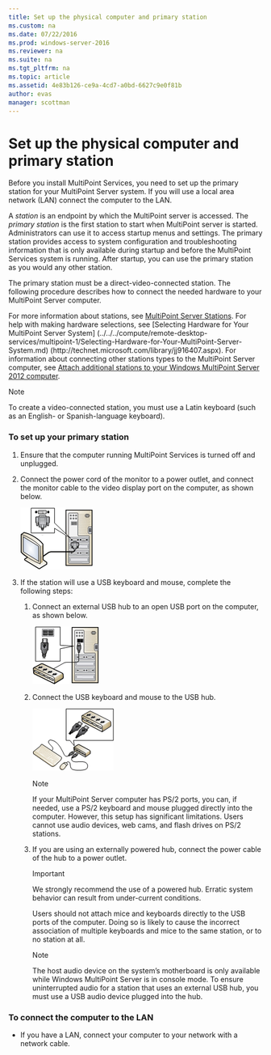 ```yaml
---
title: Set up the physical computer and primary station
ms.custom: na
ms.date: 07/22/2016
ms.prod: windows-server-2016
ms.reviewer: na
ms.suite: na
ms.tgt_pltfrm: na
ms.topic: article
ms.assetid: 4e83b126-ce9a-4cd7-a0bd-6627c9e0f81b
author: evas
manager: scottman
---
```

# Set up the physical computer and primary station
Before you install MultiPoint Services, you need to set up the primary station for your MultiPoint Server system. If you will use a local area network \(LAN\) connect the computer to the LAN.  
  
A *station* is an endpoint by which the MultiPoint server is accessed. The *primary station* is the first station to start when MultiPoint server is started. Administrators can use it to access startup menus and settings. The primary station provides access to system configuration and troubleshooting information that is only available during startup and before the MultiPoint Services system is running. After startup, you can use the primary station as you would any other station.  
  
The primary station must be a direct\-video\-connected station. The following procedure describes how to connect the needed hardware to your MultiPoint Server computer.  
  
For more information about stations, see [MultiPoint Server Stations](http://technet.microsoft.com/library/jj916411.aspx). For help with making hardware selections, see [Selecting Hardware for Your MultiPoint Server System]
(../../../compute/remote-desktop-services/multipoint-1/Selecting-Hardware-for-Your-MultiPoint-Server-System.md) \(http:\/\/technet.microsoft.com\/library\/jj916407.aspx\). For information about connecting other stations types to the MultiPoint Server computer, see [Attach additional stations to your Windows MultiPoint Server 2012 computer](../../../compute/remote-desktop-services/multipoint-1/Attach-additional-stations-to-your-Windows-MultiPoint-Server-2012-computer.md).  
  
> [!NOTE]  
> To create a video\-connected station, you must use a Latin keyboard \(such as an English\- or Spanish\-language keyboard\).  
  
### To set up your primary station  
  
1.  Ensure that the computer running MultiPoint Services is turned off and unplugged.  
  
2.  Connect the power cord of the monitor to a power outlet, and connect the monitor cable to the video display port on the computer, as shown below.  
  
    ![Image of Video connection to USB hub-based system](../../../compute/remote-desktop-services/multipoint-1/media/WMSVideoConnection.gif "WMSVideoConnection")  
  
3.  If the station will use a USB keyboard and mouse, complete the following steps:  
  
    1.  Connect an external USB hub to an open USB port on the computer, as shown below.  
  
        ![Image of MultiPoint Server USB hub connection](../../../compute/remote-desktop-services/multipoint-1/media/WMSUSBHubConnection.gif "WMSUSBHubConnection")  
  
    2.  Connect the USB keyboard and mouse to the USB hub.  
  
        ![Image of USB hub input device connections](../../../compute/remote-desktop-services/multipoint-1/media/WMSUSBDeviceConnection.gif "WMSUSBDeviceConnection")  
  
        > [!NOTE]  
        > If your MultiPoint Server computer has PS\/2 ports, you can, if needed, use a PS\/2 keyboard and mouse plugged directly into the computer. However, this setup has significant limitations. Users cannot use audio devices, web cams, and flash drives on PS\/2 stations.  
  
    3.  If you are using an externally powered hub, connect the power cable of the hub to a power outlet.  
  
        > [!IMPORTANT]  
        > We strongly recommend the use of a powered hub. Erratic system behavior can result from under\-current conditions.  
        >   
        > Users should not attach mice and keyboards directly to the USB ports of the computer. Doing so is likely to cause the incorrect association of multiple keyboards and mice to the same station, or to no station at all.  
  
        > [!NOTE]  
        > The host audio device on the system’s motherboard is only available while Windows MultiPoint Server is in console mode. To ensure uninterrupted audio for a station that uses an external USB hub, you must use a USB audio device plugged into the hub.  
  
### To connect the computer to the LAN  
  
-   If you have a LAN, connect your computer to your network with a network cable.  
  
